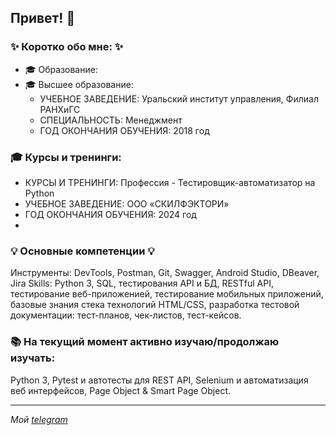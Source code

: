 ## Привет! 👋
### ✨ Коротко обо мне: ✨
* 🎓 Образование:
* 🎓 Высшее образование:
  - УЧЕБНОЕ ЗАВЕДЕНИЕ:	Уральский институт управления, Филиал РАНХиГС
  - СПЕЦИАЛЬНОСТЬ:	Менеджмент
  - ГОД ОКОНЧАНИЯ ОБУЧЕНИЯ:	2018 год
    
### 🎓 Курсы и тренинги:
  - КУРСЫ И ТРЕНИНГИ: Профессия - Тестировщик-автоматизатор на Python
  - УЧЕБНОЕ ЗАВЕДЕНИЕ:	ООО «СКИЛФЭКТОРИ»
  - ГОД ОКОНЧАНИЯ ОБУЧЕНИЯ:	2024 год
  - 
### 💡 Основные компетенции 💡
Инструменты: DevTools, Postman, Git, Swagger, Android Studio, DBeaver, Jira
Skills: Python 3, SQL, тестирования API и БД, RESTful API, тестирование веб-приложенией, тестирование мобильных приложений, базовые знания стека технологий HTML/CSS, разработка тестовой документации: тест-планов, чек-листов, тест-кейсов. 

### :books: На текущий момент активно изучаю/продолжаю изучать:
Python 3, Pytest и автотесты для REST API,  Selenium и автоматизация веб интерфейсов, Page Object & Smart Page Object.
_____________________________________________
*Мой [telegram](https://t.me/julia9210)*
